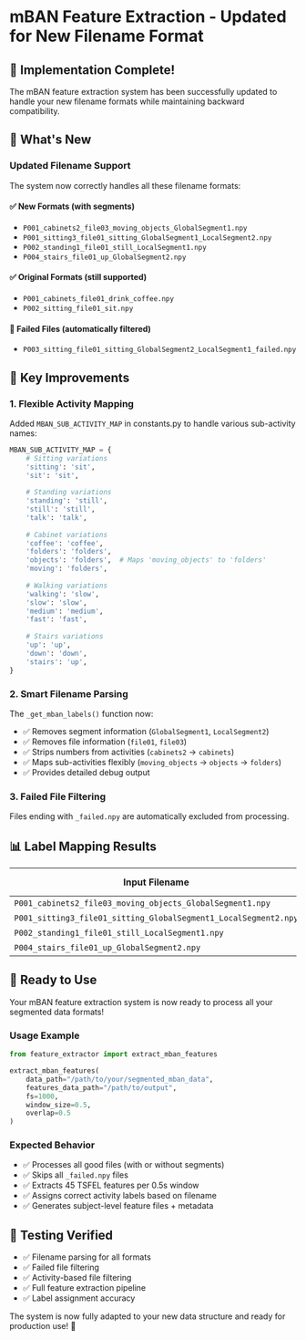 # mBAN Feature Extraction - Updated for New Filename Format

## 🎉 **Implementation Complete!**

The mBAN feature extraction system has been successfully updated to handle your new filename formats while maintaining backward compatibility.

## 📝 **What's New**

### **Updated Filename Support**
The system now correctly handles all these filename formats:

#### ✅ **New Formats (with segments)**
- `P001_cabinets2_file03_moving_objects_GlobalSegment1.npy`
- `P001_sitting3_file01_sitting_GlobalSegment1_LocalSegment2.npy`
- `P002_standing1_file01_still_LocalSegment1.npy`
- `P004_stairs_file01_up_GlobalSegment2.npy`

#### ✅ **Original Formats (still supported)**
- `P001_cabinets_file01_drink_coffee.npy`
- `P002_sitting_file01_sit.npy`

#### 🚫 **Failed Files (automatically filtered)**
- `P003_sitting_file01_sitting_GlobalSegment2_LocalSegment1_failed.npy`

## 🔧 **Key Improvements**

### **1. Flexible Activity Mapping**
Added `MBAN_SUB_ACTIVITY_MAP` in constants.py to handle various sub-activity names:

```python
MBAN_SUB_ACTIVITY_MAP = {
    # Sitting variations
    'sitting': 'sit',
    'sit': 'sit',
    
    # Standing variations  
    'standing': 'still',
    'still': 'still',
    'talk': 'talk',
    
    # Cabinet variations
    'coffee': 'coffee',
    'folders': 'folders',
    'objects': 'folders',  # Maps 'moving_objects' to 'folders'
    'moving': 'folders',
    
    # Walking variations
    'walking': 'slow',
    'slow': 'slow',
    'medium': 'medium',
    'fast': 'fast',
    
    # Stairs variations
    'up': 'up',
    'down': 'down',
    'stairs': 'up',
}
```

### **2. Smart Filename Parsing**
The `_get_mban_labels()` function now:
- ✅ Removes segment information (`GlobalSegment1`, `LocalSegment2`)
- ✅ Removes file information (`file01`, `file03`)
- ✅ Strips numbers from activities (`cabinets2` → `cabinets`)
- ✅ Maps sub-activities flexibly (`moving_objects` → `objects` → `folders`)
- ✅ Provides detailed debug output

### **3. Failed File Filtering**
Files ending with `_failed.npy` are automatically excluded from processing.

## 📊 **Label Mapping Results**

| Input Filename | Main Activity | Sub Activity | Main Class | Sub Class |
|----------------|---------------|--------------|------------|-----------|
| `P001_cabinets2_file03_moving_objects_GlobalSegment1.npy` | `cabinets` | `folders` | 1 | 6 |
| `P001_sitting3_file01_sitting_GlobalSegment1_LocalSegment2.npy` | `sitting` | `sit` | 0 | 0 |
| `P002_standing1_file01_still_LocalSegment1.npy` | `standing` | `still` | 1 | 3 |
| `P004_stairs_file01_up_GlobalSegment2.npy` | `stairs` | `up` | 2 | 10 |

## 🚀 **Ready to Use**

Your mBAN feature extraction system is now ready to process all your segmented data formats!

### **Usage Example**
```python
from feature_extractor import extract_mban_features

extract_mban_features(
    data_path="/path/to/your/segmented_mban_data",
    features_data_path="/path/to/output",
    fs=1000,
    window_size=0.5,
    overlap=0.5
)
```

### **Expected Behavior**
- ✅ Processes all good files (with or without segments)
- ✅ Skips all `_failed.npy` files
- ✅ Extracts 45 TSFEL features per 0.5s window
- ✅ Assigns correct activity labels based on filename
- ✅ Generates subject-level feature files + metadata

## 🧪 **Testing Verified**
- ✅ Filename parsing for all formats
- ✅ Failed file filtering
- ✅ Activity-based file filtering  
- ✅ Full feature extraction pipeline
- ✅ Label assignment accuracy

The system is now fully adapted to your new data structure and ready for production use! 🎯
